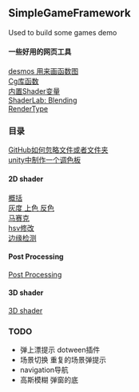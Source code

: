 ## SimpleGameFramework
Used to build some games demo

#### 一些好用的网页工具
[desmos 用来画函数图](https://www.desmos.com/calculator)  
[Cg库函数](https://developer.download.nvidia.cn/cg/index_stdlib.html)  
[内置Shader变量](https://docs.unity3d.com/Manual/SL-UnityShaderVariables.html)  
[ShaderLab: Blending](https://docs.unity3d.com/Manual/SL-Blend.html)  
[RenderType](https://docs.unity3d.com/Manual/SL-ShaderReplacement.html)  

### 目录
[GitHub如何忽略文件或者文件夹](ReadMe/401_GitHub如何忽略文件或者文件夹.md)  
[unity中制作一个调色板](ReadMe/402_unity中制作一个调色板.md)  

#### 2D shader
[概括](ReadMe/100_2Dshader.md)  
[灰度 上色 反色](ReadMe/101_toneEffect.md)  
[马赛克](ReadMe/102_pixel.md)  
[hsv修改](ReadMe/103_hsvModifier.md)  
[边缘检测](ReadMe/104_edgeDetection.md)  

#### Post Processing
[Post Processing](ReadMe/200_PostProcessing.md)  

#### 3D shader
[3D shader](ReadMe/300_3Dshader.md)  

### TODO
- 弹上漂提示 dotween插件
- 场景切换 重复的场景弹提示
- navigation导航
- 高斯模糊 弹窗的底
